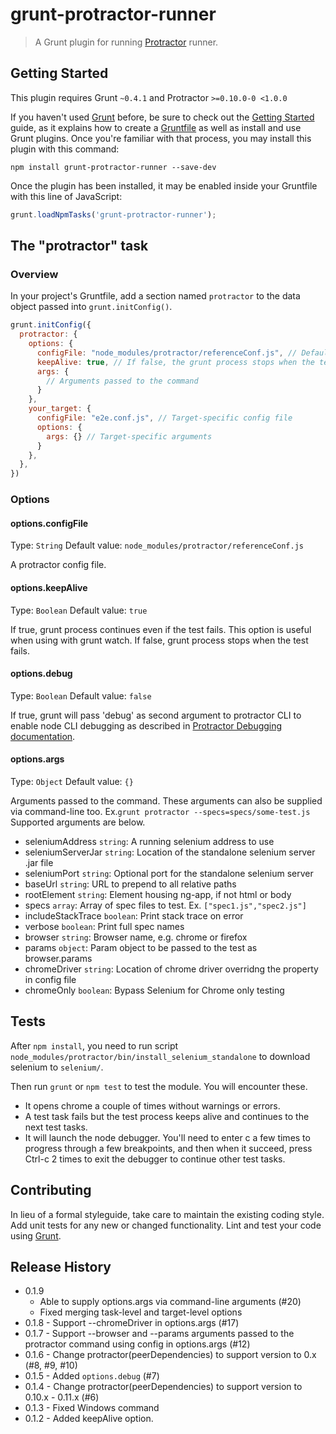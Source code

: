 # grunt-protractor-runner

> A Grunt plugin for running [Protractor](https://github.com/angular/protractor) runner.

## Getting Started
This plugin requires Grunt `~0.4.1` and Protractor `>=0.10.0-0 <1.0.0`

If you haven't used [Grunt](http://gruntjs.com/) before, be sure to check out the [Getting Started](http://gruntjs.com/getting-started) guide, as it explains how to create a [Gruntfile](http://gruntjs.com/sample-gruntfile) as well as install and use Grunt plugins. Once you're familiar with that process, you may install this plugin with this command:

```shell
npm install grunt-protractor-runner --save-dev
```

Once the plugin has been installed, it may be enabled inside your Gruntfile with this line of JavaScript:

```js
grunt.loadNpmTasks('grunt-protractor-runner');
```

## The "protractor" task

### Overview
In your project's Gruntfile, add a section named `protractor` to the data object passed into `grunt.initConfig()`.

```js
grunt.initConfig({
  protractor: {
    options: {
      configFile: "node_modules/protractor/referenceConf.js", // Default config file
      keepAlive: true, // If false, the grunt process stops when the test fails.
      args: {
        // Arguments passed to the command
      }
    },
    your_target: {
      configFile: "e2e.conf.js", // Target-specific config file
      options: {
        args: {} // Target-specific arguments
      }
    },
  },
})
```

### Options

#### options.configFile
Type: `String`
Default value: `node_modules/protractor/referenceConf.js`

A protractor config file.

#### options.keepAlive
Type: `Boolean`
Default value: `true`

If true, grunt process continues even if the test fails. This option is useful when using with grunt watch.
If false, grunt process stops when the test fails.

#### options.debug
Type: `Boolean`
Default value: `false`

If true, grunt will pass 'debug' as second argument to protractor CLI to enable node CLI debugging as described in [Protractor Debugging documentation](https://github.com/angular/protractor/blob/master/docs/debugging.md).

#### options.args
Type: `Object`
Default value: `{}`

Arguments passed to the command. These arguments can also be supplied via command-line too. Ex.`grunt protractor --specs=specs/some-test.js`
Supported arguments are below.

* seleniumAddress `string`: A running selenium address to use
* seleniumServerJar `string`: Location of the standalone selenium server .jar file
* seleniumPort `string`: Optional port for the standalone selenium server
* baseUrl `string`: URL to prepend to all relative paths
* rootElement `string`: Element housing ng-app, if not html or body
* specs `array`: Array of spec files to test. Ex. `["spec1.js","spec2.js"]`
* includeStackTrace `boolean`: Print stack trace on error
* verbose `boolean`: Print full spec names
* browser `string`: Browser name, e.g. chrome or firefox
* params `object`: Param object to be passed to the test as browser.params
* chromeDriver `string`: Location of chrome driver overridng the property in config file
* chromeOnly `boolean`: Bypass Selenium for Chrome only testing

## Tests

After `npm install`, you need to run script `node_modules/protractor/bin/install_selenium_standalone` to download
selenium to `selenium/`.

Then run `grunt` or `npm test` to test the module. You will encounter these.

* It opens chrome a couple of times without warnings or errors.
* A test task fails but the test process keeps alive and continues to the next test tasks.
* It will launch the node debugger. You'll need to enter c a few times to progress through a few breakpoints, and then when it succeed, press Ctrl-c 2 times to exit the debugger to continue other test tasks.

## Contributing
In lieu of a formal styleguide, take care to maintain the existing coding style. Add unit tests for any new or changed functionality. Lint and test your code using [Grunt](http://gruntjs.com/).

## Release History

* 0.1.9 
  * Able to supply options.args via command-line arguments (#20)
  * Fixed merging task-level and target-level options
* 0.1.8 - Support --chromeDriver in options.args (#17)
* 0.1.7 - Support --browser and --params arguments passed to the protractor command using config in options.args (#12)
* 0.1.6 - Change protractor(peerDependencies) to support version to 0.x (#8, #9, #10)
* 0.1.5 - Added `options.debug` (#7)
* 0.1.4 - Change protractor(peerDependencies) to support version to 0.10.x - 0.11.x (#6)
* 0.1.3 - Fixed Windows command
* 0.1.2 - Added keepAlive option.
